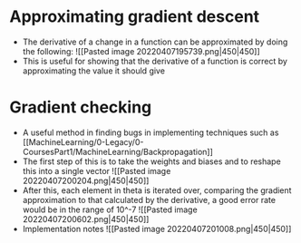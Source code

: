 
# Approximating gradient descent
- The derivative of a change in a function can be approximated by doing the following:
![[Pasted image 20220407195739.png|450|450]]
- This is useful for showing that the derivative of a function is correct by approximating the value it should give


# Gradient checking
- A useful method in finding bugs in implementing techniques such as [[MachineLearning/0-Legacy/0-CoursesPart1/MachineLearning/Backpropagation]]
- The first step of this is to take the weights and biases and to reshape this into a single vector 
![[Pasted image 20220407200204.png|450|450]]
- After this, each element in theta is iterated over, comparing the gradient approximation to that calculated by the derivative, a good error rate would be in the range of 10^-7
![[Pasted image 20220407200602.png|450|450]]
- Implementation notes
![[Pasted image 20220407201008.png|450|450]]